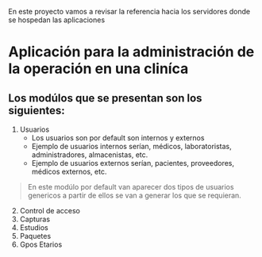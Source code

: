 En este proyecto vamos a revisar la referencia hacia los servidores donde se hospedan las aplicaciones

# Aplicación para la administración de la operación en una cliníca

## Los modúlos que se presentan son los siguientes:
1. Usuarios
    * Los usuarios son por default son internos y externos
    * Ejemplo de usuarios internos serían, médicos, laboratoristas, administradores, almacenistas, etc.
    * Ejemplo de usuarios externos serían, pacientes, proveedores, médicos externos, etc.
> En este modúlo por default van aparecer dos tipos de usuarios genericos a partir de ellos 
> se van a generar los que se requieran.
2. Control de acceso
3. Capturas
4. Estudios
5. Paquetes
6. Gpos Etarios